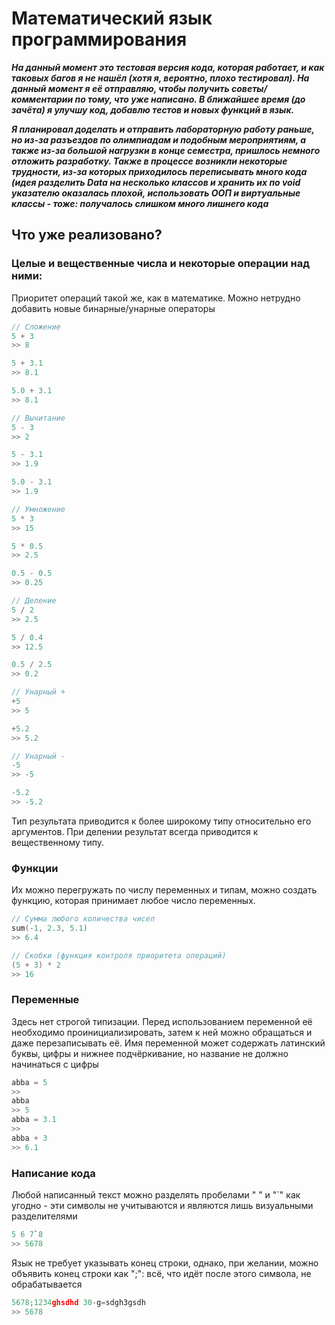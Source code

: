# Математический язык программирования

***На данный момент это тестовая версия кода, которая работает, и как таковых багов я не нашёл (хотя я, вероятно, плохо тестировал). На данный момент я её отправляю,
чтобы получить советы/комментарии по тому, что уже написано. В ближайшее время (до зачёта) я улучшу код, добавлю тестов и новых функций в язык.***

***Я планировал доделать и отправить лабораторную работу раньше, но из-за разъездов по олимпиадам и подобным мероприятиям, а также из-за большой нагрузки в конце семестра,
пришлось немного отложить разработку. Также в процессе возникли некоторые трудности, из-за которых приходилось переписывать много кода (идея разделить Data на несколько классов
и хранить их по void указателю оказалась плохой, использовать ООП и виртуальные классы - тоже: получалось слишком много лишнего кода***

## Что уже реализовано?

### Целые и вещественные числа и некоторые операции над ними:
Приоритет операций такой же, как в математике. Можно нетрудно добавить новые бинарные/унарные операторы
```cpp
// Сложение
5 + 3
>> 8

5 + 3.1
>> 8.1

5.0 + 3.1
>> 8.1
```

```cpp
// Вычитание
5 - 3
>> 2

5 - 3.1
>> 1.9

5.0 - 3.1
>> 1.9
```

```cpp
// Умножение
5 * 3
>> 15

5 * 0.5
>> 2.5

0.5 - 0.5
>> 0.25
```

```cpp
// Деление
5 / 2
>> 2.5

5 / 0.4
>> 12.5

0.5 / 2.5
>> 0.2
```

```cpp
// Унарный +
+5
>> 5

+5.2
>> 5.2
```

```cpp
// Унарный -
-5
>> -5

-5.2
>> -5.2
```

Тип результата приводится к более широкому типу относительно его аргументов. При делении результат всегда приводится к вещественному типу.

### Функции
Их можно перегружать по числу переменных и типам, можно создать функцию, которая принимает любое число переменных.
```cpp
// Сумма любого количества чисел
sum(-1, 2.3, 5.1)
>> 6.4
```

```cpp
// Скобки (функция контроля приоритета операций)
(5 + 3) * 2
>> 16
```

### Переменные
Здесь нет строгой типизации. Перед использованием переменной её необходимо проинициализировать, затем к ней можно обращаться и даже перезаписывать её.
Имя переменной может содержать латинский буквы, цифры и нижнее подчёркивание, но название не должно начинаться с цифры
```cpp
abba = 5
>>
abba
>> 5
abba = 3.1
>>
abba + 3
>> 6.1
```

### Написание кода
Любой написанный текст можно разделять пробелами " " и "`" как угодно - эти символы не учитываются и являются лишь визуальными разделителями
```cpp
5 6 7`8
>> 5678
```
Язык не требует указывать конец строки, однако, при желании, можно объявить конец строки как ";": всё, что идёт после этого символа, не обрабатывается
```cpp
5678;1234ghsdhd 30-g=sdgh3gsdh
>> 5678
```
